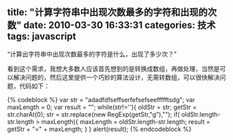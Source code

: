 title: "计算字符串中出现次数最多的字符和出现的次数"
date: 2010-03-30 16:33:31
categories: 技术
tags: javascript
---

“计算出字符串中出现次数最多的字符是什么，出现了多少次？”

看到这个需求，我想大多数人应该首先想到的是转换成数组，再做处理，当然是可以解决问题的，然后这里提供一个巧妙的算法设计，无需转数组，可以很快解决问题，代码如下：
<!--more-->
{% codeblock %}
var str = "adadfdfseffserfefsefseeffffftsdg"; 
var maxLength = 0; 
var result = ""; 
while(str!=''){ 
    oldStr = str; 
    getStr = str.charAt(0);
    str = str.replace(new RegExp(getStr,"g"),"");
    if( oldStr.length-str.length > maxLength){
        maxLength = oldStr.length-str.length; 
        result = getStr + "=" + maxLength; 
    }
}
alert(result);
{% endcodeblock %}


